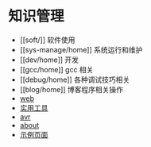 # 知识管理

* [[soft/]] 软件使用
* [[sys-manage/home]] 系统运行和维护
* [[dev/home]] 开发 
* [[gcc/home]] gcc 相关
* [[debug/home]] 各种调试技巧相关
* [[blog/home]] 博客程序相关操作
* [web](web/home) 
* [实用工具](utility/home) 
* [avr](avr/home) 
* [about](about) 
* [示例页面](test/home)